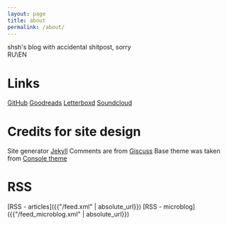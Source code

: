 ```yaml
---
layout: page
title: about
permalink: /about/
---
```

shsh's blog with accidental shitpost, sorry  
RU\EN

# Links
[GitHub](https://github.com/ummshsh)
[Goodreads](https://www.goodreads.com/user/show/91881550-ummshsh)
[Letterboxd](https://letterboxd.com/ummshsh/films/)
[Soundcloud](https://soundcloud.com/ummshsh)


# Credits for site design
Site generator [Jekyll](https://jekyllrb.com/)
Comments are from [Giscuss](https://giscus.app/)
Base theme was taken from [Console theme](https://github.com/b2a3e8/jekyll-theme-console)


# RSS
[RSS - articles]({{"/feed.xml" | absolute_url}})
[RSS - microblog]({{"/feed_microblog.xml" | absolute_url}})